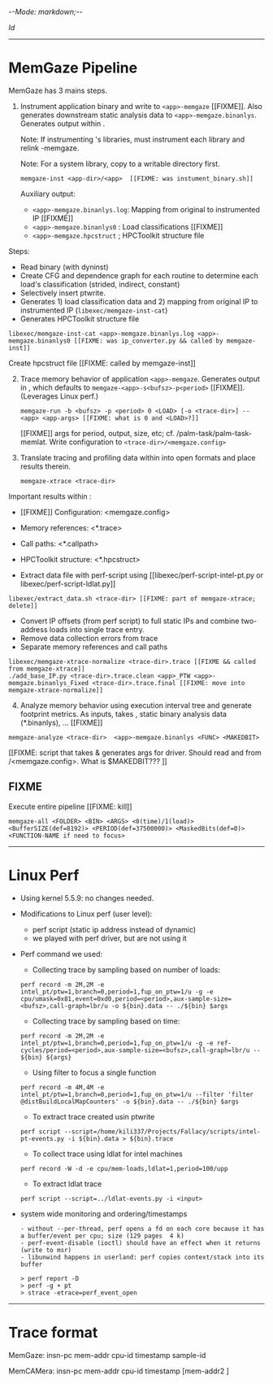 -*-Mode: markdown;-*-

$Id$

-----------------------------------------------------------------------------
MemGaze Pipeline
=============================================================================

MemGaze has 3 mains steps.

1. Instrument application binary <app> and write to `<app>-memgaze`
   [[FIXME]]. Also generates downstream static analysis data to
   `<app>-memgaze.binanlys`. Generates output within <app-dir>.

   Note: If instrumenting <app>'s libraries, must instrument each
   library and relink <app>-memgaze.

   Note: For a system library, copy to a writable directory first.

   ```
   memgaze-inst <app-dir>/<app>  [[FIXME: was instument_binary.sh]]
   ```

   Auxiliary output:
   - `<app>-memgaze.binanlys.log`: Mapping from original to instrumented IP [[FIXME]]
   - `<app>-memgaze.binanlys0`   : Load classifications [[FIXME]]
   - `<app>-memgaze.hpcstruct`   ; HPCToolkit structure file

  Steps:
  - Read binary (with dyninst)
  - Create CFG and dependence graph for each routine to determine each
    load's classification (strided, indirect, constant)
  - Selectively insert ptwrite.
  - Generates 1) load classification data and 2) mapping from original
    IP to instrumented IP (`libexec/memgaze-inst-cat`)
  - Generates HPCToolkit structure file

  ```
  libexec/memgaze-inst-cat <app>-memgaze.binanlys.log <app>-memgaze.binanlys0 [[FIXME: was ip_converter.py && called by memgaze-inst]]
  ```

  Create hpcstruct file  [[FIXME: called by memgaze-inst]]


2. Trace memory behavior of application `<app>-memgaze`. Generates
   output in <trace-dir>, which defaults to
   `memgaze-<app>-s<bufsz>-p<period>` [[FIXME]]. (Leverages Linux
   perf.)
   
   ```
   memgaze-run -b <bufsz> -p <period> 0 <LOAD> [-o <trace-dir>] -- <app> <app-args> [[FIXME: what is 0 and <LOAD>?]]
   ```
   
   [[FIXME]] args for period, output, size, etc; cf. <palm>/palm-task/palm-task-memlat. Write configuration to `<trace-dir>/<memgaze.config>`


3. Translate tracing and profiling data within <trace-dir> into open formats and place results therein.

   ```
   memgaze-xtrace <trace-dir>
   ```

  Important results within <trace-dir>:
  - [[FIXME]] Configuration: <memgaze.config>
  - Memory references: <*.trace>
  - Call paths: <*.callpath>
  - HPCToolkit structure: <*.hpcstruct>


  - Extract data file with perf-script using [[libexec/perf-script-intel-pt.py or libexec/perf-script-ldlat.py]]
  ```
  libexec/extract_data.sh <trace-dir> [[FIXME: part of memgaze-xtrace; delete]]
  ```

  - Convert IP offsets (from perf script) to full static IPs and combine two-address loads into single trace entry.
  - Remove data collection errors from trace
  - Separate memory references and call paths
  ```
  libexec/memgaze-xtrace-normalize <trace-dir>.trace [[FIXME && called from memgaze-xtrace]]
  ./add_base_IP.py <trace-dir>.trace.clean <app>_PTW <app>-memgaze.binanlys_Fixed <trace-dir>.trace.final [[FIXME: move into memgaze-xtrace-normalize]]
  ```


4. Analyze memory behavior using execution interval tree and generate footprint metrics. As inputs, takes <trace-dir>, static binary analysis data (*.binanlys), ... [[FIXME]]

  ```
  memgaze-analyze <trace-dir>  <app>-memgaze.binanlys <FUNC> <MAKEDBIT>
  ```
  
  [[FIXME: script that takes <trace-dir> & generates args for driver. Should read <period> and <LOAD> from <trace-dir>/<memgaze.config>. What is <FUNC> $MAKEDBIT??? ]]
  


FIXME
----------------------------------------

Execute entire pipeline [[FIXME: kill]]

  ```
  memgaze-all <FOLDER> <BIN> <ARGS> <0(time)/1(load)> <BufferSIZE(def=8192)> <PERIOD(def=37500000)> <MaskedBits(def=0)> <FUNCTION-NAME if need to focus> 
  ```


-----------------------------------------------------------------------------
Linux Perf
=============================================================================

- Using kernel 5.5.9: no changes needed.
    
- Modifications to Linux perf (user level):
  - perf script (static ip address instead of dynamic)
  - we played with perf driver, but are not using it

- Perf command we used:
  - Collecting trace by sampling based on number of loads:
  
  ```perf record -m 2M,2M -e intel_pt/ptw=1,branch=0,period=1,fup_on_ptw=1/u -g -e cpu/umask=0x81,event=0xd0,period=<period>,aux-sample-size=<bufsz>,call-graph=lbr/u -o ${bin}.data -- ./${bin} $args```

  
  - Collecting trace by sampling based on time:

  ```perf record -m 2M,2M -e intel_pt/ptw=1,branch=0,period=1,fup_on_ptw=1/u -g -e ref-cycles/period=<period>,aux-sample-size=<bufsz>,call-graph=lbr/u -- ${bin} ${args}```

  - Using filter to focus a single function

  ```perf record -m 4M,4M -e intel_pt/ptw=1,branch=0,period=1,fup_on_ptw=1/u --filter 'filter @distBuildLocalMapCounters' -o ${bin}.data -- ./${bin} $args```

  - To extract trace created usin ptwrite

  ```perf script --script=/home/kili337/Projects/Fallacy/scripts/intel-pt-events.py -i ${bin}.data > ${bin}.trace```

  - To collect trace using ldlat for intel machines

  ```perf record -W -d -e cpu/mem-loads,ldlat=1,period=100/upp```
  
  - To extract ldlat trace

  ```perf script --script=../ldlat-events.py -i <input>```

- system wide monitoring and ordering/timestamps

    ```
    - without --per-thread, perf opens a fd on each core because it has a buffer/event per cpu; size (129 pages  4 k)
    - perf-event-disable (ioctl) should have an effect when it returns (write to msr)
    - libunwind happens in userland: perf copies context/stack into its buffer

    > perf report -D
    > perf -g + pt
    > strace -etrace=perf_event_open
    ```


-----------------------------------------------------------------------------
Trace format
=============================================================================

MemGaze:   insn-pc mem-addr cpu-id timestamp sample-id

MemCAMera: insn-pc mem-addr cpu-id timestamp [mem-addr2 <cpu-id> <timestamp>]

